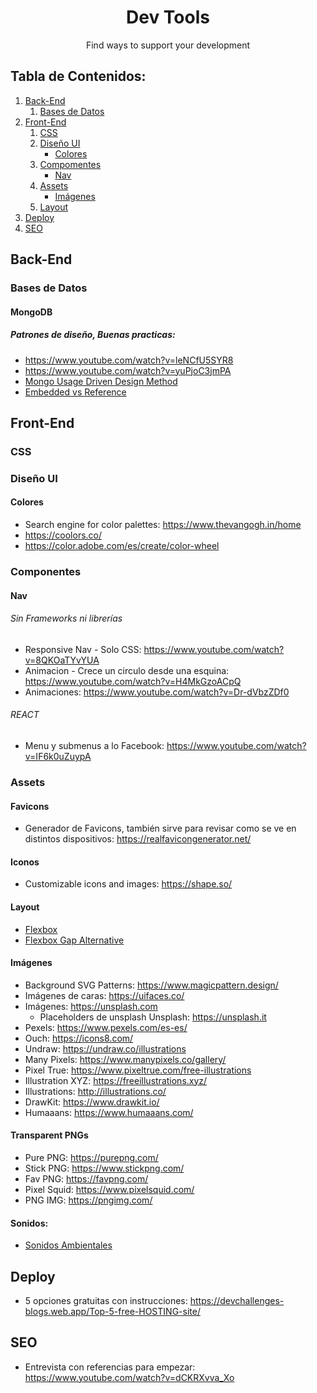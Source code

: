 <h1 align="center">Dev Tools</h1>
<p align="center">Find ways to support your development</p>



## Tabla de Contenidos:
1. [Back-End](#back-end)
   1. [Bases de Datos](#bases-de-datos)
2. [Front-End](#front-end) 
   1. [CSS](#componentes) 
   2. [Diseño UI](#diseño-ui)
      - [Colores](#colores)
   3. [Compomentes](#componentes)
      - [Nav](#nav)
   4. [Assets](#assets)
      - [Imágenes](#imágenes)
   5. [Layout](#layout)
 3. [Deploy](#deploy)
 4. [SEO](#seo)



## Back-End
 ### Bases de Datos
   #### MongoDB
   ##### Patrones de diseño, Buenas practicas: 
   - https://www.youtube.com/watch?v=leNCfU5SYR8
   - https://www.youtube.com/watch?v=yuPjoC3jmPA 
   - [ Mongo Usage Driven Design Method](https://www.youtube.com/watch?v=3GHZd0zv170)
   - [ Embedded vs Reference ](https://www.youtube.com/watch?v=4rhKKFbbYT4)
## Front-End
### CSS

### Diseño UI

#### Colores
- Search engine for color palettes: https://www.thevangogh.in/home
- https://coolors.co/
- https://color.adobe.com/es/create/color-wheel
        
### Componentes
#### Nav
###### Sin Frameworks ni librerías
- Responsive Nav - Solo CSS: https://www.youtube.com/watch?v=8QKOaTYvYUA
- Animacion - Crece un circulo desde una esquina: https://www.youtube.com/watch?v=H4MkGzoACpQ
- Animaciones: https://www.youtube.com/watch?v=Dr-dVbzZDf0
###### REACT
- Menu y submenus a lo Facebook: https://www.youtube.com/watch?v=IF6k0uZuypA
### Assets
#### Favicons
- Generador de Favicons, también sirve para revisar como se ve en distintos dispositivos: https://realfavicongenerator.net/
#### Iconos
- Customizable icons and images: https://shape.so/
#### Layout
- [Flexbox](https://www.youtube.com/watch?v=vQAvjof1oe4)
- [Flexbox Gap Alternative](https://www.youtube.com/watch?v=bn-DQCifeQQ)

#### Imágenes
- Background SVG Patterns: https://www.magicpattern.design/
- Imágenes de caras: https://uifaces.co/
- Imágenes: https://unsplash.com
  - Placeholders de unsplash Unsplash: https://unsplash.it
- Pexels: https://www.pexels.com/es-es/
- Ouch: https://icons8.com/
- Undraw: https://undraw.co/illustrations
- Many Pixels: https://www.manypixels.co/gallery/
- Pixel True: https://www.pixeltrue.com/free-illustrations
- Illustration XYZ: https://freeillustrations.xyz/
- Illustrations: http://illustrations.co/
- DrawKit: https://www.drawkit.io/
- Humaaans: https://www.humaaans.com/
#### Transparent PNGs
- Pure PNG: https://purepng.com/
- Stick PNG: https://www.stickpng.com/
- Fav PNG: https://favpng.com/
- Pixel Squid: https://www.pixelsquid.com/
- PNG IMG: https://pngimg.com/
#### Sonidos:
 - [Sonidos Ambientales](https://sfx.freeaudiolibrary.com/es/efectos-gratuitos-ambientes)

## Deploy
- 5 opciones gratuitas con instrucciones: 
https://devchallenges-blogs.web.app/Top-5-free-HOSTING-site/

## SEO
- Entrevista con referencias para empezar: https://www.youtube.com/watch?v=dCKRXvva_Xo
